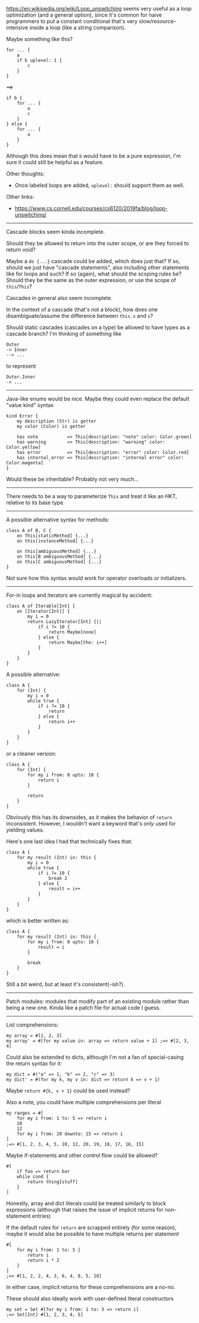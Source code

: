 https://en.wikipedia.org/wiki/Loop_unswitching seems very useful as a loop optimization (and a general option), since it's common for naive programmers to put a constant conditional that's very slow/resource-intensive inside a loop (like a string comparison).

Maybe something like this?
```star
for ... {
	a
	if b uplevel: 1 {
		c
	}
}
```

==>

```star
if b {
	for ... {
		a
		c
	}
} else {
	for ... {
		a
	}
}
```

Although this does mean that `b` would have to be a pure expression, I'm sure it could still be helpful as a feature.

Other thoughts:
- Once labeled loops are added, `uplevel:` should support them as well.

Other links:
- https://www.cs.cornell.edu/courses/cs6120/2019fa/blog/loop-unswitching/


----------------------------------

Cascade blocks seem kinda incomplete.

Should they be allowed to return into the outer scope, or are they forced to return void?

Maybe a `do {...}` cascade could be added, which does just that? If so, should we just have "cascade statements", also including other statements
like for loops and such? If so (again), what should the scoping rules be? Should they be the same as the outer expression, or use the scope of `this`/`This`?

Cascades in general also seem incomplete.

In the context of a cascade (that's not a block), how does one disambiguate/assume the difference between `this.x` and `x`?

Should static cascades (cascades on a type) be allowed to have types as a cascade branch?
I'm thinking of something like
```star
Outer
-> Inner
--> ...
```
to represent
```star
Outer.Inner
-> ...
```

----------------------------------

Java-like enums would be nice. Maybe they could even replace the default "value kind" syntax
```star
kind Error {
	my description (Str) is getter
	my color (Color) is getter
	
	has note           => This[description: "note" color: Color.green]
	has warning        => This[description: "warning" color: Color.yellow]
	has error          => This[description: "error" color: Color.red]
	has internal_error => This[description: "internal error" color: Color.magenta]
}
```

Would these be inheritable? Probably not very much...

----------------------------------

There needs to be a way to parameterize `This` and treat it like an HKT, relative to its base type.

----------------------------------

A possible alternative syntax for methods:
```star
class A of B, C {
	on This[staticMethod] {...}
	on this[instanceMethod] {...}
	
	on this[ambiguousMethod] {...}
	on this[B ambiguousMethod] {...}
	on this[C ambiguousMethod] {...}
}
```

Not sure how this syntax would work for operator overloads or initializers.

----------------------------------

For-in loops and iterators are currently magical by accident:
```star
class A of Iterable[Int] {
	on [Iterator[Int]] {
		my i = 0
		return LazyIterator[Int] {||
			if i ?= 10 {
				return Maybe[none]
			} else {
				return Maybe[the: i++]
			}
		}
	}
}
```

A possible alternative:
```star
class A {
	for (Int) {
		my i = 0
		while true {
			if i ?= 10 {
				return
			} else {
				return i++
			}
		}
	}
}
```
or a cleaner version:
```star
class A {
	for (Int) {
		for my i from: 0 upto: 10 {
			return i
		}
		
		return
	}
}
```

Obviously this has its downsides, as it makes the behavior of `return` inconsistent.
However, I wouldn't want a keyword that's *only* used for yielding values.

Here's one last idea I had that technically fixes that:
```star
class A {
	for my result (Int) in: this {
		my i = 0
		while true {
			if i ?= 10 {
				break 2
			} else {
				result = i++
			}
		}
	}
}
```
which is better written as:
```star
class A {
	for my result (Int) in: this {
		for my i from: 0 upto: 10 {
			result = i
		}
		
		break
	}
}
```

Still a bit weird, but at least it's consistent(-ish?).

----------------------------------

Patch modules: modules that modify part of an existing module rather than being a new one.
Kinda like a patch file for actual code I guess.

----------------------------------

List comprehensions:
```star
my array = #[1, 2, 3]
my array' = #[for my value in: array => return value + 1] ;=> #[2, 3, 4]
```

Could also be extended to dicts, although I'm not a fan of special-casing the return syntax
for it:
```star
my dict = #("a" => 1, "b" => 2, "c" => 3)
my dict' = #(for my k, my v in: dict => return k => v + 1)
```
Maybe `return #{k, v + 1}` could be used instead?

Also a note, you could have multiple comprehensions per literal
```star
my ranges = #[
	for my i from: 1 to: 5 => return i
	10
	12
	for my i from: 20 downto: 15 => return i
]
;=> #[1, 2, 3, 4, 5, 10, 12, 20, 19, 18, 17, 16, 15]
```

Maybe if-statements and other control flow could be allowed?
```star
#[
	if foo => return bar
	while cond {
		return thing[stuff]
	}
]
```
Honestly, array and dict literals could be treated similarly to block expressions (although that
raises the issue of implicit returns for non-statement entries)

If the default rules for `return` are scrapped entirely (for some reason), maybe it would also be
possible to have multiple returns per statement
```star
#[
	for my i from: 1 to: 5 {
		return i
		return i * 2
	}
]
;=> #[1, 2, 2, 4, 3, 6, 4, 8, 5, 10]
```

In either case, implicit returns for these comprehensions are a no-no.

These should also ideally work with user-defined literal constructors
```star
my set = Set #[for my i from: 1 to: 5 => return i]
;=> Set[Int] #[1, 2, 3, 4, 5]
```

